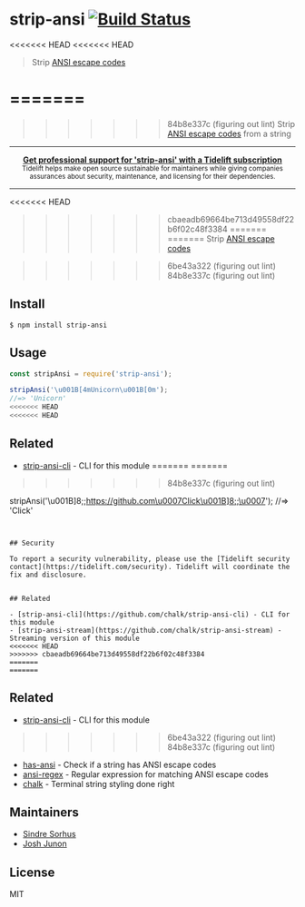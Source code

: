 # strip-ansi [![Build Status](https://travis-ci.org/chalk/strip-ansi.svg?branch=master)](https://travis-ci.org/chalk/strip-ansi)

<<<<<<< HEAD
<<<<<<< HEAD
> Strip [ANSI escape codes](https://en.wikipedia.org/wiki/ANSI_escape_code)

=======
=======
>>>>>>> 84b8e337c (figuring out lint)
> Strip [ANSI escape codes](https://en.wikipedia.org/wiki/ANSI_escape_code) from a string

---

<div align="center">
	<b>
		<a href="https://tidelift.com/subscription/pkg/npm-strip-ansi?utm_source=npm-strip-ansi&utm_medium=referral&utm_campaign=readme">Get professional support for 'strip-ansi' with a Tidelift subscription</a>
	</b>
	<br>
	<sub>
		Tidelift helps make open source sustainable for maintainers while giving companies<br>assurances about security, maintenance, and licensing for their dependencies.
	</sub>
</div>

---
<<<<<<< HEAD
>>>>>>> cbaeadb69664be713d49558df22b6f02c48f3384
=======
=======
> Strip [ANSI escape codes](https://en.wikipedia.org/wiki/ANSI_escape_code)

>>>>>>> 6be43a322 (figuring out lint)
>>>>>>> 84b8e337c (figuring out lint)

## Install

```
$ npm install strip-ansi
```


## Usage

```js
const stripAnsi = require('strip-ansi');

stripAnsi('\u001B[4mUnicorn\u001B[0m');
//=> 'Unicorn'
<<<<<<< HEAD
<<<<<<< HEAD
```


## Related

- [strip-ansi-cli](https://github.com/chalk/strip-ansi-cli) - CLI for this module
=======
=======
>>>>>>> 84b8e337c (figuring out lint)

stripAnsi('\u001B]8;;https://github.com\u0007Click\u001B]8;;\u0007');
//=> 'Click'
```


## Security

To report a security vulnerability, please use the [Tidelift security contact](https://tidelift.com/security). Tidelift will coordinate the fix and disclosure.


## Related

- [strip-ansi-cli](https://github.com/chalk/strip-ansi-cli) - CLI for this module
- [strip-ansi-stream](https://github.com/chalk/strip-ansi-stream) - Streaming version of this module
<<<<<<< HEAD
>>>>>>> cbaeadb69664be713d49558df22b6f02c48f3384
=======
=======
```


## Related

- [strip-ansi-cli](https://github.com/chalk/strip-ansi-cli) - CLI for this module
>>>>>>> 6be43a322 (figuring out lint)
>>>>>>> 84b8e337c (figuring out lint)
- [has-ansi](https://github.com/chalk/has-ansi) - Check if a string has ANSI escape codes
- [ansi-regex](https://github.com/chalk/ansi-regex) - Regular expression for matching ANSI escape codes
- [chalk](https://github.com/chalk/chalk) - Terminal string styling done right


## Maintainers

- [Sindre Sorhus](https://github.com/sindresorhus)
- [Josh Junon](https://github.com/qix-)


## License

MIT
